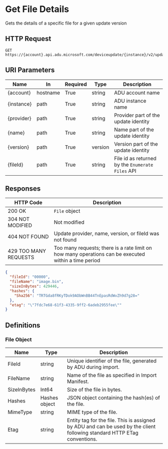 # Get File Details

Gets the details of a specific file for a given update version

## HTTP Request

```http
GET https://{account}.api.adu.microsoft.com/deviceupdate/{instance}/v2/updates/providers/{provider}/names/{name}/versions/{version}/files/{fileId}
```

## URI Parameters

| Name | In | Required | Type | Description |
| --------- | --------- | --------- | --------- | --------- |
| {account} | hostname | True | string | ADU account name |
| {instance}| path | True | string | ADU instance name |
| {provider} | path | True | string | Provider part of the update identity |
| {name} | path | True | string | Name part of the update identity |
| {version} | path | True | version | Version part of the update identity |
| {fileId} | path | True | string | File id as returned by the `Enumerate Files` API |

## Responses

| HTTP Code | Description |
| --------- | --------- |
| 200 OK | `File` object |
| 304 NOT MODIFIED | Not modified |
| 404 NOT FOUND | Update provider, name, version, or fileId was not found |
| 429 TOO MANY REQUESTS | Too many requests; there is a rate limit on how many operations can be executed within a time period |

```json
{
  "fileId": "00000",
  "fileName": "image.bin",
  "sizeInBytes": 429446,
  "hashes": {
    "Sha256": "TRTGda8fRKyTDok9AObWnBB44TnEpasRdWvZh9d7g28="
  },
  "etag": "\"7fdc7e68-61f3-4335-9ff2-6adeb2955fee\""
}
```

## Definitions

### File Object

| Name | Type | Description |
| --------- | --------- | --------- |
| FileId | string | Unique identifier of the file, generated by ADU during import. |
| FileName | string | Name of the file as specified in Import Manifest. |
| SizeInBytes | Int64 | Size of the file in bytes. |
| Hashes | Hashes object | JSON object containing the hash(es) of the file. |
| MimeType | string | MIME type of the file. |
| Etag | string | Entity tag for the file. This is assigned by ADU and can be used by the client following standard HTTP ETag conventions. |
